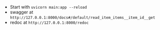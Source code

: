- Start with `uvicorn main:app --reload`
- swagger at `http://127.0.0.1:8000/docs#/default/read_item_items__item_id__get`
- redoc at `http://127.0.0.1:8000/redoc`